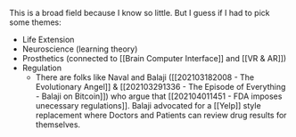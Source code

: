 This is a broad field because I know so little. But I guess if I had to pick some themes: 

- Life Extension
- Neuroscience (learning theory)
- Prosthetics (connected to [[Brain Computer Interface]] and [[VR & AR]])
- Regulation
	- 	There are folks like Naval and Balaji ([[202103182008 - The Evolutionary Angel]] & [[202103291336 - The Episode of Everything - Balaji on Bitcoin]]) who argue that [[202104011451 - FDA imposes unecessary regulations]]. Balaji advocated for a [[Yelp]] style replacement where Doctors and Patients can review drug results for themselves. 